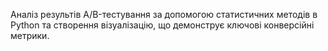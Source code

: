 Аналіз результів A/B-тестування за допомогою статистичних методів в Python та створення візуалізацію, що демонструє ключові конверсійні метрики.
